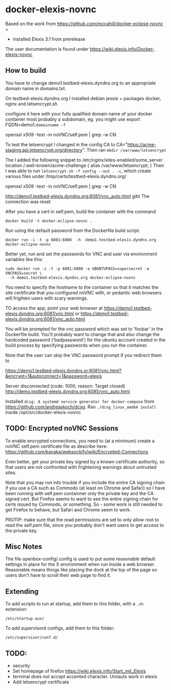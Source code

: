 docker-elexis-novnc
=========================

Based on the work from https://github.com/mccahill/docker-eclipse-novnc +

* installed Elexis 3.1 from prerelease

The user documentation is found under https://wiki.elexis.info/Docker-elexis-novnc


How to build
------------

You have to change demo1.testbed-elexis.dyndns.org to an appropriate domain name in domains.txt.

On testbed-elexis.dyndns.org I installed debian jessie + packages docker, nginx and letsencrypt.sh

configure it here with your fully qualified domain name of your docker container
most probably a subdomain, eg. you might use export FQDN=demo1.`domainname -f`

openssl x509 -text -in noVNC/self.pem | grep -w CN


To test the letsencrypt I changed in the config CA to CA="https://acme-staging.api.letsencrypt.org/directory". Then ran `mkdir /var/www/letsencrypt`

The I added the following snippet to /etc/nginx/sites-enabled/some_server
  location /.well-known/acme-challenge {
    alias /var/www/letsencrypt;
  }
Then I was able to run `letsencrypt.sh -f config --out . -c`, which create various files under /tmp/certs/testbed-elexis.dyndns.org/

openssl x509 -text -in noVNC/self.pem | grep -w CN

http://demo1.testbed-elexis.dyndns.org:6081/vnc_auto.html gibt The connection was reset

After you have a cert in self.pem, build the container with the command
```
docker build -t docker-eclipse-novnc .
```

Run using the default password from the Dockerfile build script:
```
docker run -i -t -p 6081:6080  -h  demo1.testbed-elexis.dyndns.org docker-eclipse-novnc
```

Better yet, run and set the passwords for VNC and user via environment variables like this:

```
sudo docker run -i -t -p 6081:6080 -e UBUNTUPASS=supersecret -e VNCPASS=secret \
  -h demo1.testbed-elexis.dyndns.org docker-eclipse-novnc
```
You need to specify the hostname to the container so that it matches the
site certificate that you configured noVNC with, or pedantic web browsers will
frighten users with scary warnings. 

TO access the app, point your web browser at
    https://demo1.testbed-elexis.dyndns.org:6081/vnc.html
or
    https://demo1.testbed-elexis.dyndns.org:6081/vnc_auto.html

You will be prompted for the vnc password which was set to 'foobar' in the
Dockerfile build. You'll probably want to change that and also change the 
hardcoded password ('badpassword') for the ubuntu account created 
in the build process by specifying passwords when you run the container.

Note that the user can skip the VNC password prompt if you redirect them to 

 https://demo1.testbed-elexis.dyndns.or:6081/vnc.html?&encrypt=1&autoconnect=1&password=elexis

Server disconnected (code: 1000, reason: Target closed)
http://demo.testbed-elexis.dyndns.org:6085/vnc_auto.html

Installed `dcsg: A systemd service generator for docker-compose` from https://github.com/andreaskoch/dcsg.
Ran `./dcsg_linux_amd64 install `inside /opt/src/docker-elexis-novnc

TODO: Encrypted noVNC Sessions
------------------------------
To enable encrypted connections, you need to (at a minimum) create a 
noVNC self.pem certificate file as describe here: 
   https://github.com/kanaka/websockify/wiki/Encrypted-Connections

Even better, get your private key signed by a known certificate authority,
so that users are not confronted with frightening warnings about untrusted sites. 

Note that you may run into trouble if you include the entire CA signing 
chain if you use a CA such as Commodo (at least on Chrome and Safari) so I 
have been running with self.pem containner only the private key and the 
CA signed cert. But Firefox seems to want to see the entire signing chain for certs issued 
by Commodo, or something. So - some work is still needed to get Firefox
to behave, but Safari and Chrome seem to work.

PROTIP: make sure that the read permissions are set to only allow root to read the
self.pem file, since you probably don't want users to get access to the private key.

Misc Notes
----------
The file openbox-config/.config is used to put some reasonable default settings in place for 
the X environment when run inside a web browser. Reasonable means things like placing the dock 
at the top of the page so users don't have to scroll their web page to find it.

Extending
---------

To add scripts to run at startup, add them to this folder, with a ```.sh``` extension:

```
/etc/startup.aux/
```

To add supervisord configs, add them to this folder:
```
/etc/supervisor/conf.d/
```

## TODO:

* security
* Set homepage of firefox https://wiki.elexis.info/Start_mit_Elexis
* terminal does not accept accented character. Umlauts work in elexis
* Add letsencrypt certificate